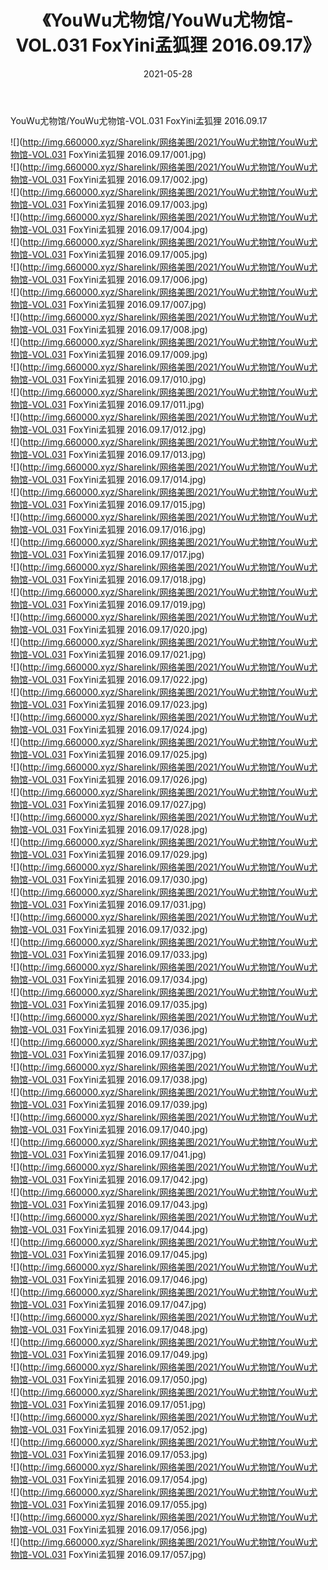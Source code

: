 ﻿---
layout: post
title:  《YouWu尤物馆/YouWu尤物馆-VOL.031 FoxYini孟狐狸 2016.09.17》
date:   2021-05-28
img: http://img.660000.xyz/Sharelink/网络美图/2021/YouWu尤物馆/YouWu尤物馆-VOL.031 FoxYini孟狐狸 2016.09.17/000.jpg
categories: [美女, 清纯, 唯美]
---

YouWu尤物馆/YouWu尤物馆-VOL.031 FoxYini孟狐狸 2016.09.17

 ![](http://img.660000.xyz/Sharelink/网络美图/2021/YouWu尤物馆/YouWu尤物馆-VOL.031 FoxYini孟狐狸 2016.09.17/001.jpg) <br>![](http://img.660000.xyz/Sharelink/网络美图/2021/YouWu尤物馆/YouWu尤物馆-VOL.031 FoxYini孟狐狸 2016.09.17/002.jpg) <br>![](http://img.660000.xyz/Sharelink/网络美图/2021/YouWu尤物馆/YouWu尤物馆-VOL.031 FoxYini孟狐狸 2016.09.17/003.jpg) <br>![](http://img.660000.xyz/Sharelink/网络美图/2021/YouWu尤物馆/YouWu尤物馆-VOL.031 FoxYini孟狐狸 2016.09.17/004.jpg) <br>![](http://img.660000.xyz/Sharelink/网络美图/2021/YouWu尤物馆/YouWu尤物馆-VOL.031 FoxYini孟狐狸 2016.09.17/005.jpg) <br>![](http://img.660000.xyz/Sharelink/网络美图/2021/YouWu尤物馆/YouWu尤物馆-VOL.031 FoxYini孟狐狸 2016.09.17/006.jpg) <br>![](http://img.660000.xyz/Sharelink/网络美图/2021/YouWu尤物馆/YouWu尤物馆-VOL.031 FoxYini孟狐狸 2016.09.17/007.jpg) <br>![](http://img.660000.xyz/Sharelink/网络美图/2021/YouWu尤物馆/YouWu尤物馆-VOL.031 FoxYini孟狐狸 2016.09.17/008.jpg) <br>![](http://img.660000.xyz/Sharelink/网络美图/2021/YouWu尤物馆/YouWu尤物馆-VOL.031 FoxYini孟狐狸 2016.09.17/009.jpg) <br>![](http://img.660000.xyz/Sharelink/网络美图/2021/YouWu尤物馆/YouWu尤物馆-VOL.031 FoxYini孟狐狸 2016.09.17/010.jpg) <br>![](http://img.660000.xyz/Sharelink/网络美图/2021/YouWu尤物馆/YouWu尤物馆-VOL.031 FoxYini孟狐狸 2016.09.17/011.jpg) <br>![](http://img.660000.xyz/Sharelink/网络美图/2021/YouWu尤物馆/YouWu尤物馆-VOL.031 FoxYini孟狐狸 2016.09.17/012.jpg) <br>![](http://img.660000.xyz/Sharelink/网络美图/2021/YouWu尤物馆/YouWu尤物馆-VOL.031 FoxYini孟狐狸 2016.09.17/013.jpg) <br>![](http://img.660000.xyz/Sharelink/网络美图/2021/YouWu尤物馆/YouWu尤物馆-VOL.031 FoxYini孟狐狸 2016.09.17/014.jpg) <br>![](http://img.660000.xyz/Sharelink/网络美图/2021/YouWu尤物馆/YouWu尤物馆-VOL.031 FoxYini孟狐狸 2016.09.17/015.jpg) <br>![](http://img.660000.xyz/Sharelink/网络美图/2021/YouWu尤物馆/YouWu尤物馆-VOL.031 FoxYini孟狐狸 2016.09.17/016.jpg) <br>![](http://img.660000.xyz/Sharelink/网络美图/2021/YouWu尤物馆/YouWu尤物馆-VOL.031 FoxYini孟狐狸 2016.09.17/017.jpg) <br>![](http://img.660000.xyz/Sharelink/网络美图/2021/YouWu尤物馆/YouWu尤物馆-VOL.031 FoxYini孟狐狸 2016.09.17/018.jpg) <br>![](http://img.660000.xyz/Sharelink/网络美图/2021/YouWu尤物馆/YouWu尤物馆-VOL.031 FoxYini孟狐狸 2016.09.17/019.jpg) <br>![](http://img.660000.xyz/Sharelink/网络美图/2021/YouWu尤物馆/YouWu尤物馆-VOL.031 FoxYini孟狐狸 2016.09.17/020.jpg) <br>![](http://img.660000.xyz/Sharelink/网络美图/2021/YouWu尤物馆/YouWu尤物馆-VOL.031 FoxYini孟狐狸 2016.09.17/021.jpg) <br>![](http://img.660000.xyz/Sharelink/网络美图/2021/YouWu尤物馆/YouWu尤物馆-VOL.031 FoxYini孟狐狸 2016.09.17/022.jpg) <br>![](http://img.660000.xyz/Sharelink/网络美图/2021/YouWu尤物馆/YouWu尤物馆-VOL.031 FoxYini孟狐狸 2016.09.17/023.jpg) <br>![](http://img.660000.xyz/Sharelink/网络美图/2021/YouWu尤物馆/YouWu尤物馆-VOL.031 FoxYini孟狐狸 2016.09.17/024.jpg) <br>![](http://img.660000.xyz/Sharelink/网络美图/2021/YouWu尤物馆/YouWu尤物馆-VOL.031 FoxYini孟狐狸 2016.09.17/025.jpg) <br>![](http://img.660000.xyz/Sharelink/网络美图/2021/YouWu尤物馆/YouWu尤物馆-VOL.031 FoxYini孟狐狸 2016.09.17/026.jpg) <br>![](http://img.660000.xyz/Sharelink/网络美图/2021/YouWu尤物馆/YouWu尤物馆-VOL.031 FoxYini孟狐狸 2016.09.17/027.jpg) <br>![](http://img.660000.xyz/Sharelink/网络美图/2021/YouWu尤物馆/YouWu尤物馆-VOL.031 FoxYini孟狐狸 2016.09.17/028.jpg) <br>![](http://img.660000.xyz/Sharelink/网络美图/2021/YouWu尤物馆/YouWu尤物馆-VOL.031 FoxYini孟狐狸 2016.09.17/029.jpg) <br>![](http://img.660000.xyz/Sharelink/网络美图/2021/YouWu尤物馆/YouWu尤物馆-VOL.031 FoxYini孟狐狸 2016.09.17/030.jpg) <br>![](http://img.660000.xyz/Sharelink/网络美图/2021/YouWu尤物馆/YouWu尤物馆-VOL.031 FoxYini孟狐狸 2016.09.17/031.jpg) <br>![](http://img.660000.xyz/Sharelink/网络美图/2021/YouWu尤物馆/YouWu尤物馆-VOL.031 FoxYini孟狐狸 2016.09.17/032.jpg) <br>![](http://img.660000.xyz/Sharelink/网络美图/2021/YouWu尤物馆/YouWu尤物馆-VOL.031 FoxYini孟狐狸 2016.09.17/033.jpg) <br>![](http://img.660000.xyz/Sharelink/网络美图/2021/YouWu尤物馆/YouWu尤物馆-VOL.031 FoxYini孟狐狸 2016.09.17/034.jpg) <br>![](http://img.660000.xyz/Sharelink/网络美图/2021/YouWu尤物馆/YouWu尤物馆-VOL.031 FoxYini孟狐狸 2016.09.17/035.jpg) <br>![](http://img.660000.xyz/Sharelink/网络美图/2021/YouWu尤物馆/YouWu尤物馆-VOL.031 FoxYini孟狐狸 2016.09.17/036.jpg) <br>![](http://img.660000.xyz/Sharelink/网络美图/2021/YouWu尤物馆/YouWu尤物馆-VOL.031 FoxYini孟狐狸 2016.09.17/037.jpg) <br>![](http://img.660000.xyz/Sharelink/网络美图/2021/YouWu尤物馆/YouWu尤物馆-VOL.031 FoxYini孟狐狸 2016.09.17/038.jpg) <br>![](http://img.660000.xyz/Sharelink/网络美图/2021/YouWu尤物馆/YouWu尤物馆-VOL.031 FoxYini孟狐狸 2016.09.17/039.jpg) <br>![](http://img.660000.xyz/Sharelink/网络美图/2021/YouWu尤物馆/YouWu尤物馆-VOL.031 FoxYini孟狐狸 2016.09.17/040.jpg) <br>![](http://img.660000.xyz/Sharelink/网络美图/2021/YouWu尤物馆/YouWu尤物馆-VOL.031 FoxYini孟狐狸 2016.09.17/041.jpg) <br>![](http://img.660000.xyz/Sharelink/网络美图/2021/YouWu尤物馆/YouWu尤物馆-VOL.031 FoxYini孟狐狸 2016.09.17/042.jpg) <br>![](http://img.660000.xyz/Sharelink/网络美图/2021/YouWu尤物馆/YouWu尤物馆-VOL.031 FoxYini孟狐狸 2016.09.17/043.jpg) <br>![](http://img.660000.xyz/Sharelink/网络美图/2021/YouWu尤物馆/YouWu尤物馆-VOL.031 FoxYini孟狐狸 2016.09.17/044.jpg) <br>![](http://img.660000.xyz/Sharelink/网络美图/2021/YouWu尤物馆/YouWu尤物馆-VOL.031 FoxYini孟狐狸 2016.09.17/045.jpg) <br>![](http://img.660000.xyz/Sharelink/网络美图/2021/YouWu尤物馆/YouWu尤物馆-VOL.031 FoxYini孟狐狸 2016.09.17/046.jpg) <br>![](http://img.660000.xyz/Sharelink/网络美图/2021/YouWu尤物馆/YouWu尤物馆-VOL.031 FoxYini孟狐狸 2016.09.17/047.jpg) <br>![](http://img.660000.xyz/Sharelink/网络美图/2021/YouWu尤物馆/YouWu尤物馆-VOL.031 FoxYini孟狐狸 2016.09.17/048.jpg) <br>![](http://img.660000.xyz/Sharelink/网络美图/2021/YouWu尤物馆/YouWu尤物馆-VOL.031 FoxYini孟狐狸 2016.09.17/049.jpg) <br>![](http://img.660000.xyz/Sharelink/网络美图/2021/YouWu尤物馆/YouWu尤物馆-VOL.031 FoxYini孟狐狸 2016.09.17/050.jpg) <br>![](http://img.660000.xyz/Sharelink/网络美图/2021/YouWu尤物馆/YouWu尤物馆-VOL.031 FoxYini孟狐狸 2016.09.17/051.jpg) <br>![](http://img.660000.xyz/Sharelink/网络美图/2021/YouWu尤物馆/YouWu尤物馆-VOL.031 FoxYini孟狐狸 2016.09.17/052.jpg) <br>![](http://img.660000.xyz/Sharelink/网络美图/2021/YouWu尤物馆/YouWu尤物馆-VOL.031 FoxYini孟狐狸 2016.09.17/053.jpg) <br>![](http://img.660000.xyz/Sharelink/网络美图/2021/YouWu尤物馆/YouWu尤物馆-VOL.031 FoxYini孟狐狸 2016.09.17/054.jpg) <br>![](http://img.660000.xyz/Sharelink/网络美图/2021/YouWu尤物馆/YouWu尤物馆-VOL.031 FoxYini孟狐狸 2016.09.17/055.jpg) <br>![](http://img.660000.xyz/Sharelink/网络美图/2021/YouWu尤物馆/YouWu尤物馆-VOL.031 FoxYini孟狐狸 2016.09.17/056.jpg) <br>![](http://img.660000.xyz/Sharelink/网络美图/2021/YouWu尤物馆/YouWu尤物馆-VOL.031 FoxYini孟狐狸 2016.09.17/057.jpg) <br>